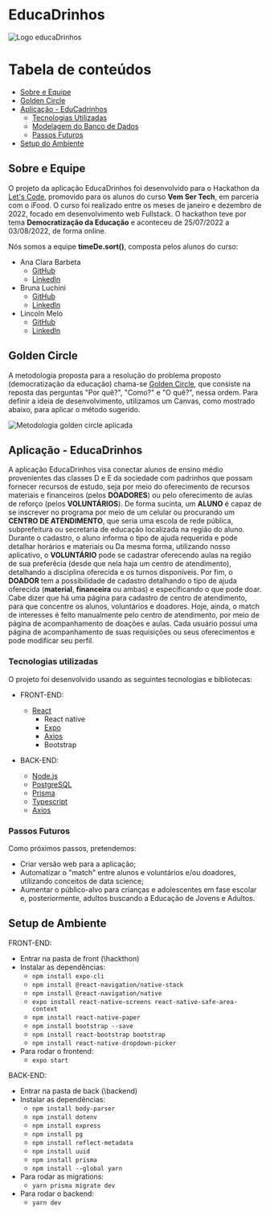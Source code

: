 # EducaDrinhos
![Logo educaDrinhos](https://github.com/timeDe-sort/hackthon-lets-code/blob/main/images/logo-educadrinhos-fundo-branco.png)

Tabela de conteúdos
=================
<!--ts-->
   * [Sobre e Equipe](#sobre-e-equipe)
   * [Golden Circle](#golden-circle)
   * [Aplicação - EduCadrinhos](#app-educadrinhos)
      * [Tecnologias Utilizadas](#tecnologias-utilizadas)
      * [Modelagem do Banco de Dados](#modelagem-bd)
      * [Passos Futuros](#passos-futuros)
   * [Setup do Ambiente](#setup)
<!--te-->


## Sobre e Equipe <a name="sobre-e-equipe"></a>
O projeto da aplicação EducaDrinhos foi desenvolvido para o Hackathon da [Let's Code](https://letscode.com.br/), promovido para os alunos do curso **Vem Ser Tech**, em parceria com o iFood. O curso foi realizado entre os meses de janeiro e dezembro de 2022, focado em desenvolvimento web Fullstack. O hackathon teve por tema **Democratização da Educação** e aconteceu de 25/07/2022 a 03/08/2022, de forma online.

Nós somos a equipe **timeDe.sort()**, composta pelos alunos do curso:
- Ana Clara Barbeta
  - [GitHub](https://github.com/acbarbeta)
  - [LinkedIn](https://www.linkedin.com/in/ana-clara-barbeta-vicente/)
- Bruna Luchini
  - [GitHub](https://github.com/Luvlore)
  - [LinkedIn](https://www.linkedin.com/in/brunaluchini/)
- Lincoln Melo
  - [GitHub](https://github.com/LinkolnR)
  - [LinkedIn](https://www.linkedin.com/in/lincolnr-melo/)
  
## Golden Circle <a name="golden-circle"></a>
A metodologia proposta para a resolução do problema proposto (democratização da educação) chama-se [Golden Circle](https://neilpatel.com/br/blog/golden-circle/), que consiste na reposta das perguntas "Por quê?", "Como?" e "O quê?", nessa ordem. Para definir a ideia de desenvolvimento, utilizamos um Canvas, como mostrado abaixo, para aplicar o método sugerido.
  
![Metodologia golden circle aplicada](https://github.com/timeDe-sort/hackthon-lets-code/blob/main/images/Golden%20Circle%20hackathon.png)
  
## Aplicação - EducaDrinhos <a name="app-educadrinhos"></a>
A aplicação EducaDrinhos visa conectar alunos de ensino médio provenientes das classes D e E da sociedade com padrinhos que possam fornecer recursos de estudo, seja por meio do oferecimento de recursos materiais e financeiros (pelos **DOADORES**) ou pelo oferecimento de aulas de reforço (pelos **VOLUNTÁRIOS**). 
De forma sucinta, um **ALUNO** é capaz de se inscrever no programa por meio de um celular ou procurando um **CENTRO DE ATENDIMENTO**, que seria uma escola de rede pública, subprefeitura ou secretaria de educação localizada na região do aluno. Durante o cadastro, o aluno informa o tipo de ajuda requerida e pode detalhar horários e materiais ou  Da mesma forma, utilizando nosso aplicativo, o **VOLUNTÁRIO** pode se cadastrar oferecendo aulas na região de sua preferêcia (desde que nela haja um centro de atendimento), detalhando a disciplina oferecida e os turnos disponíveis. Por fim, o **DOADOR** tem a possibilidade de cadastro detalhando o tipo de ajuda oferecida (**material**, **financeira** ou ambas) e especificando o que pode doar.
Cabe dizer que há uma página para cadastro de centro de atendimento, para que concentre os alunos, voluntários e doadores. Hoje, ainda, o match de interesses é feito manualmente pelo centro de atendimento, por meio de página de acompanhamento de doações e aulas.
Cada usuário possui uma página de acompanhamento de suas requisições ou seus oferecimentos e pode modificar seu perfil.
  
### Tecnologias utilizadas <a name="tecnologias-utilizadas"></a>
O projeto foi desenvolvido usando as seguintes tecnologias e bibliotecas:
- FRONT-END:
  - [React](https://pt-br.reactjs.org/)
    - React native
    - [Expo](https://expo.dev/)
    - [Axios](https://axios-http.com/ptbr/docs/intro)
    - Bootstrap
   
- BACK-END:
  - [Node.js](https://nodejs.org/en/)
  - [PostgreSQL](https://www.postgresql.org/)
  - [Prisma](https://www.prisma.io/)
  - [Typescript]()
  - [Axios](https://axios-http.com/ptbr/docs/intro)
    
  
### Passos Futuros <a name="passos-futuros"></a>
  
Como próximos passos, pretendemos:
- Criar versão web para a aplicação;
- Automatizar o "match" entre alunos e voluntários e/ou doadores, utilizando conceitos de data science;
- Aumentar o público-alvo para crianças e adolescentes em fase escolar e, posteriormente, adultos buscando a Educação de Jovens e Adultos.
  
## Setup de Ambiente <a name="setup"></a>
  
FRONT-END:
- Entrar na pasta de front (\hackthon)
- Instalar as dependências:
  - `npm install expo-cli`
  - `npm install @react-navigation/native-stack`
  - `npm install @react-navigation/native`
  - `expo install react-native-screens react-native-safe-area-context`
  - `npm install react-native-paper`
  - `npm install bootstrap --save`
  - `npm install react-bootstrap bootstrap`
  - `npm install react-native-dropdown-picker`
- Para rodar o frontend:
  - `expo start`
   
BACK-END:
- Entrar na pasta de back (\backend)
- Instalar as dependências:
  - `npm install body-parser`
  - `npm install dotenv`
  - `npm install express`
  - `npm install pg`
  - `npm install reflect-metadata`
  - `npm install uuid`
  - `npm install prisma`
  - `npm install --global yarn`
- Para rodar as migrations:
  - `yarn prisma migrate dev`
- Para rodar o backend:
  - `yarn dev`
